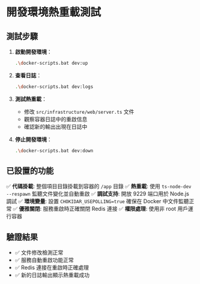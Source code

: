 # 開發環境熱重載測試

## 測試步驟

1. **啟動開發環境**：
   ```bash
   .\docker-scripts.bat dev:up
   ```

2. **查看日誌**：
   ```bash
   .\docker-scripts.bat dev:logs
   ```

3. **測試熱重載**：
   - 修改 `src/infrastructure/web/server.ts` 文件
   - 觀察容器日誌中的重啟信息
   - 確認新的輸出出現在日誌中

4. **停止開發環境**：
   ```bash
   .\docker-scripts.bat dev:down
   ```

## 已設置的功能

✅ **代碼掛載**: 整個項目目錄掛載到容器的 `/app` 目錄
✅ **熱重載**: 使用 `ts-node-dev --respawn` 監聽文件變化並自動重啟
✅ **調試支持**: 開放 9229 端口用於 Node.js 調試
✅ **環境變量**: 設置 `CHOKIDAR_USEPOLLING=true` 確保在 Docker 中文件監聽正常
✅ **優雅關閉**: 服務重啟時正確關閉 Redis 連接
✅ **權限處理**: 使用非 root 用戶運行容器

## 驗證結果

- ✅ 文件修改檢測正常
- ✅ 服務自動重啟功能正常
- ✅ Redis 連接在重啟時正確處理
- ✅ 新的日誌輸出顯示熱重載成功
